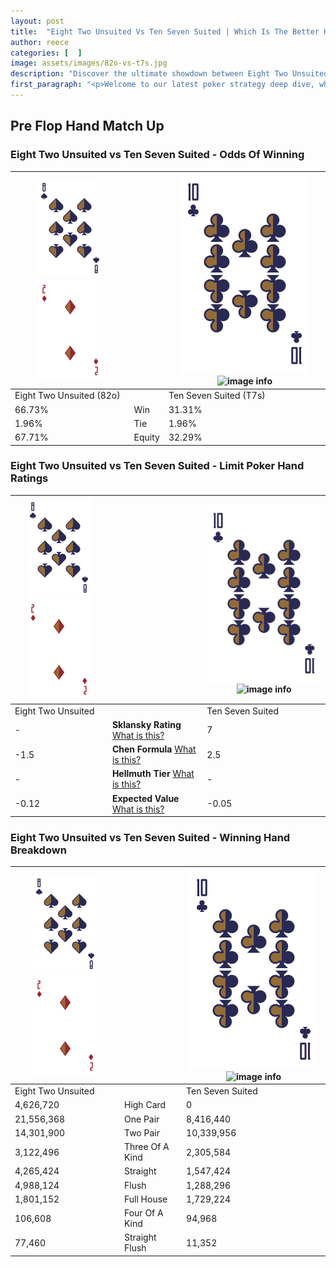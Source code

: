 ```yaml
---
layout: post
title:  "Eight Two Unsuited Vs Ten Seven Suited | Which Is The Better Hand In Poker? A Complete Guide"
author: reece
categories: [  ]
image: assets/images/82o-vs-t7s.jpg
description: "Discover the ultimate showdown between Eight Two Unsuited and Ten Seven Suited in poker! Uncover the odds, strategies, and scenarios where one hand triumphs over the other. Get ready to up your poker game with this thrilling analysis."
first_paragraph: "<p>Welcome to our latest poker strategy deep dive, where we're pitting two distinct hands against each other in a high-stakes showdown: Eight Two Unsuited vs Ten Seven Suited.</p><p>In the dynamic world of poker, every decision counts, and knowing which hand holds the upper hand is key to your success at the table.</p><p>In this article, we'll dissect these two hands, explore the scenarios where one dominates the other, and equip you with the knowledge to make strategic choices that can tip the odds in your favor.</p><p>Get ready to unravel the intriguing dynamics of these poker hands and elevate your game to new heights.</p>"
---
```




[comment]: # (sp0)

## Pre Flop Hand Match Up

<div class="table hand-ratings" markdown="1"> 



### Eight Two Unsuited vs Ten Seven Suited - Odds Of Winning


    
| ![image info](assets/images/hand1/8.png) ![image info](assets/images/hand1/2o.png) |  | ![image info](assets/images/hand2/T.png) ![image info](assets/images/hand2/7s.png) |
| -------- | -------- | -------- |
| Eight Two Unsuited (82o) |  | Ten Seven Suited (T7s) |
| 66.73% | Win | 31.31% |
| 1.96% | Tie | 1.96% |
| 67.71% | Equity | 32.29% |




[comment]: # (sp1)



### Eight Two Unsuited vs Ten Seven Suited - Limit Poker Hand Ratings


    
| ![image info](assets/images/hand1/8.png) ![image info](assets/images/hand1/2o.png) |  | ![image info](assets/images/hand2/T.png) ![image info](assets/images/hand2/7s.png) |
| -------- | -------- | -------- |
| Eight Two Unsuited |  | Ten Seven Suited |
| - | **Sklansky Rating** [What is this?](/sklansky-rating-explained) | 7 |
| -1.5 | **Chen Formula** [What is this?](/chen-formula-explained) | 2.5 |
| - | **Hellmuth Tier** [What is this?](/Hellmuth-tier-explained) | - |
| -0.12 | **Expected Value** [What is this?](/expected-value-explained) | -0.05 |




[comment]: # (sp2)



### Eight Two Unsuited vs Ten Seven Suited - Winning Hand Breakdown


    
| ![image info](assets/images/hand1/8.png) ![image info](assets/images/hand1/2o.png) |  | ![image info](assets/images/hand2/T.png) ![image info](assets/images/hand2/7s.png) |
| -------- | -------- | -------- |
| Eight Two Unsuited |  | Ten Seven Suited |
| 4,626,720 | High Card | 0 |
| 21,556,368 | One Pair | 8,416,440 |
| 14,301,900 | Two Pair | 10,339,956 |
| 3,122,496 | Three Of A Kind | 2,305,584 |
| 4,265,424 | Straight | 1,547,424 |
| 4,988,124 | Flush | 1,288,296 |
| 1,801,152 | Full House | 1,729,224 |
| 106,608 | Four Of A Kind | 94,968 |
| 77,460 | Straight Flush | 11,352 |




[comment]: # (sp3)



</div>

[comment]: # (sp4)



[comment]: # (sp5)

